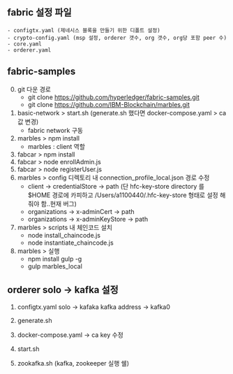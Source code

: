 ## fabric 설정 파일
	- configtx.yaml (제네시스 블록을 만들기 위한 디폴트 설정)
	- crypto-config.yaml (msp 설정, orderer 갯수, org 갯수, org당 포함 peer 수)
	- core.yaml
	- orderer.yaml

## fabric-samples
0. git 다운 경로
	- git clone https://github.com/hyperledger/fabric-samples.git
	- git clone https://github.com/IBM-Blockchain/marbles.git
1. basic-network > start.sh (generate.sh 했다면 docker-compose.yaml > ca 값 변경)
	- fabric network 구동
2. marbles > npm install
	- marbles : client 역할
3. fabcar > npm install
4. fabcar > node enrollAdmin.js
5. fabcar > node registerUser.js
6. marbles > config 디렉토리 내 connection_profile_local.json 경로 수정
	- client -> credentialStore -> path (단 hfc-key-store directory 를 $HOME 경로에 카피하고 /Users/a1100440/.hfc-key-store 형태로 설정 해 줘야 함..현재 버그)
	- organizations -> x-adminCert -> path
	- organizations -> x-adminKeyStore -> path
7. marbles > scripts 내 체인코드 설치
	- node install_chaincode.js
	- node instantiate_chaincode.js
8. marbles > 실행
	- npm install gulp -g
	- gulp marbles_local

## orderer solo -> kafka 설정
1. configtx.yaml 
	solo -> kafaka
	kafka address -> kafka0

2. generate.sh
3. docker-compose.yaml -> ca key 수정
4. start.sh
5. zookafka.sh (kafka, zookeeper 실행 쉘)

